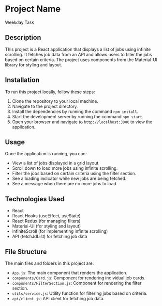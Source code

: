# Project Name

Weekday Task

## Description

This project is a React application that displays a list of jobs using infinite scrolling. It fetches job data from an API and allows users to filter the jobs based on certain criteria. The project uses components from the Material-UI library for styling and layout. 

## Installation

To run this project locally, follow these steps:

1. Clone the repository to your local machine.
2. Navigate to the project directory.
3. Install the dependencies by running the command `npm install`.
4. Start the development server by running the command `npm start`.
5. Open your browser and navigate to `http://localhost:3000` to view the application.

## Usage

Once the application is running, you can:

- View a list of jobs displayed in a grid layout.
- Scroll down to load more jobs using infinite scrolling.
- Filter the jobs based on certain criteria using the filter section.
- See a loading indicator while new jobs are being fetched.
- See a message when there are no more jobs to load.

## Technologies Used

- React
- React Hooks (useEffect, useState)
- React Redux (for managing filters)
- Material-UI (for styling and layout)
- InfiniteScroll (for implementing infinite scrolling)
- API (fetchJdList) for fetching job data

## File Structure

The main files and folders in this project are:

- `App.js`: The main component that renders the application.
- `components/Card.js`: Component for rendering individual job cards.
- `components/FilterSection.js`: Component for rendering the filter section.
- `utils/service.js`: Utility function for filtering jobs based on criteria.
- `api/client.js`: API client for fetching job data.


